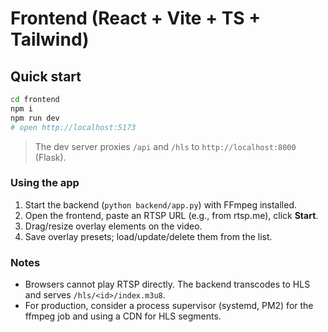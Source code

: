 # Frontend (React + Vite + TS + Tailwind)

## Quick start
```bash
cd frontend
npm i
npm run dev
# open http://localhost:5173
```

> The dev server proxies `/api` and `/hls` to `http://localhost:8000` (Flask).

### Using the app
1. Start the backend (`python backend/app.py`) with FFmpeg installed.
2. Open the frontend, paste an RTSP URL (e.g., from rtsp.me), click **Start**.
3. Drag/resize overlay elements on the video.
4. Save overlay presets; load/update/delete them from the list.

### Notes
- Browsers cannot play RTSP directly. The backend transcodes to HLS and serves `/hls/<id>/index.m3u8`.
- For production, consider a process supervisor (systemd, PM2) for the ffmpeg job and using a CDN for HLS segments.
